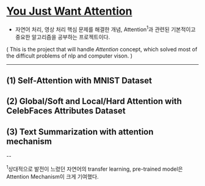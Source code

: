 # [You Just Want Attention](https://www.youtube.com/watch?v=nfs8NYg7yQM)

- 자연어 처리, 영상 처리 핵심 문제를 해결한 개념, Attention<sup>1</sup>과 관련된 기본적이고 중요한 알고리즘을 공부하는 프로젝트이다.

( This is the project that will handle *Attention* concept, which solved most of the difficult problems of nlp and computer vison. )

---

## (1) Self-Attention with MNIST Dataset

## (2) Global/Soft and Local/Hard Attention with CelebFaces Attributes Dataset

## (3) Text Summarization with attention mechanism


--


<sup>1</sup>상대적으로 발전이 느렸던 자연어의 transfer learning, pre-trained model은 Attention Mechanism이 크게 기여했다.

